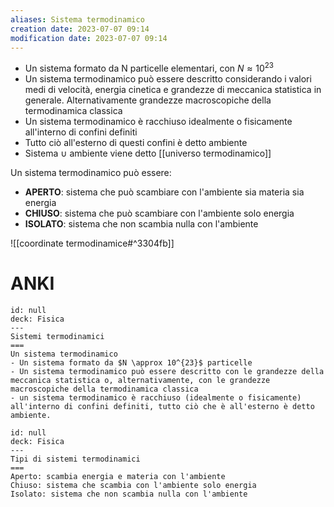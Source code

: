 ```yaml
---
aliases: Sistema termodinamico
creation date: 2023-07-07 09:14
modification date: 2023-07-07 09:14
---
```


- Un sistema formato da N particelle elementari, con $N \approx 10^{23}$
- Un sistema termodinamico può essere descritto considerando i valori medi di velocità, energia cinetica e grandezze di meccanica statistica in generale.
  Alternativamente grandezze macroscopiche della termodinamica classica
- Un sistema termodinamico è racchiuso idealmente o fisicamente all'interno di confini definiti
- Tutto ciò all'esterno di questi confini è detto ambiente
- Sistema $\cup$ ambiente viene detto [[universo termodinamico]]

Un sistema termodinamico può essere:
- **APERTO**: sistema che può scambiare con l'ambiente sia materia sia energia
- **CHIUSO**: sistema che può scambiare con l'ambiente solo energia
- **ISOLATO**: sistema che non scambia nulla con l'ambiente


![[coordinate termodinamice#^3304fb]]

# ANKI

```anki
id: null
deck: Fisica
---
Sistemi termodinamici
===
Un sistema termodinamico
- Un sistema formato da $N \approx 10^{23}$ particelle
- Un sistema termodinamico può essere descritto con le grandezze della meccanica statistica o, alternativamente, con le grandezze macroscopiche della termodinamica classica
- un sistema termodinamico è racchiuso (idealmente o fisicamente) all'interno di confini definiti, tutto ciò che è all'esterno è detto ambiente.
```


```anki
id: null
deck: Fisica
---
Tipi di sistemi termodinamici
===
Aperto: scambia energia e materia con l'ambiente
Chiuso: sistema che scambia con l'ambiente solo energia
Isolato: sistema che non scambia nulla con l'ambiente
```
